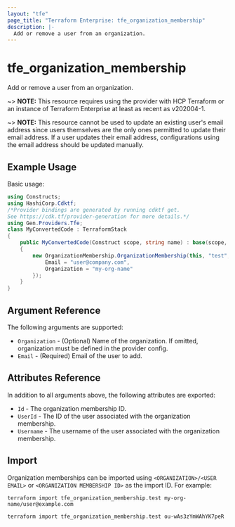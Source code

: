 ```yaml
---
layout: "tfe"
page_title: "Terraform Enterprise: tfe_organization_membership"
description: |-
  Add or remove a user from an organization.
---
```


# tfe_organization_membership

Add or remove a user from an organization.

~> **NOTE:** This resource requires using the provider with HCP Terraform or
an instance of Terraform Enterprise at least as recent as v202004-1.

~> **NOTE:** This resource cannot be used to update an existing user's email address
since users themselves are the only ones permitted to update their email address.
If a user updates their email address, configurations using the email address should
be updated manually.

## Example Usage

Basic usage:

```csharp
using Constructs;
using HashiCorp.Cdktf;
/*Provider bindings are generated by running cdktf get.
See https://cdk.tf/provider-generation for more details.*/
using Gen.Providers.Tfe;
class MyConvertedCode : TerraformStack
{
    public MyConvertedCode(Construct scope, string name) : base(scope, name)
    {
        new OrganizationMembership.OrganizationMembership(this, "test", new OrganizationMembershipConfig {
            Email = "user@company.com",
            Organization = "my-org-name"
        });
    }
}
```

## Argument Reference

The following arguments are supported:

* `Organization` - (Optional) Name of the organization. If omitted, organization must be defined in the provider config.
* `Email` - (Required) Email of the user to add.

## Attributes Reference

In addition to all arguments above, the following attributes are exported:

* `Id` - The organization membership ID.
* `UserId` - The ID of the user associated with the organization membership.
* `Username` - The username of the user associated with the organization membership.

## Import 

Organization memberships can be imported using `<ORGANIZATION>/<USER EMAIL>` or `<ORGANIZATION MEMBERSHIP ID>` as the import ID. For
example:

```shell
terraform import tfe_organization_membership.test my-org-name/user@example.com
```

```shell
terraform import tfe_organization_membership.test ou-wAs3zYmWAhYK7peR
```

<!-- cache-key: cdktf-0.17.0-pre.15 input-383f0821513f61e02310e32b122b0568c5cece986618b0f88a8f14bf067d3f63 -->